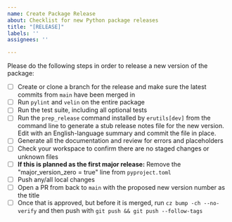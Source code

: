 ```yaml
---
name: Create Package Release
about: Checklist for new Python package releases
title: "[RELEASE]"
labels: ''
assignees: ''

---
```


Please do the following steps in order to release a new version of the package:

- [ ] Create or clone a branch for the release and make sure the latest commits from `main` have been merged in
- [ ] Run `pylint` and `velin` on the entire package
- [ ] Run the test suite, including all optional tests
- [ ] Run the `prep_release` command installed by `erutils[dev]` from the command line to generate a stub release notes file for the new version. Edit with an English-language summary and commit the file in place.
- [ ] Generate all the documentation and review for errors and placeholders
- [ ] Check your workspace to confirm there are no staged changes or unknown files
- [ ] **If this is planned as the first major release:** Remove the "major_version_zero = true" line from `pyproject.toml`
- [ ] Push any/all local changes
- [ ] Open a PR from back to `main` with the proposed new version number as the title
- [ ] Once that is approved, but before it is merged, run `cz bump -ch --no-verify` and then push with `git push && git push --follow-tags`
